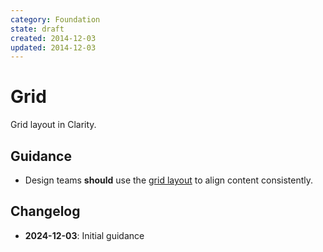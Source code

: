 ```yaml
---
category: Foundation
state: draft
created: 2014-12-03
updated: 2014-12-03
---
```


# Grid

Grid layout in Clarity.

## Guidance

- Design teams **should** use the [grid layout](https://clarity.design/documentation/grid) to align content consistently.

## Changelog

- **2024-12-03**: Initial guidance
